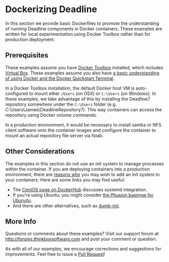 # Dockerizing Deadline #

In this section we provide basic Dockerfiles to promote the understanding of running Deadline components in
Docker containers. These examples are written for local experimentation using Docker Toolbox rather than for
production deployment.

## Prerequisites ###
These examples assume you have [Docker Toolbox](https://www.docker.com/products/docker-toolbox) installed, which 
includes [Virtual Box](https://www.virtualbox.org/).  These examples assume you also have 
[a basic understanding of using Docker and the Docker Quickstart Terminal](https://docs.docker.com/windows/).

In a Docker Toolbox installation, the default Docker host VM is auto-configured to mount ether ```/Users``` (on OSX) or 
```C:\Users``` (on Windows).  In these examples, we take advantage of this by installing the Deadline7 repository 
somewhere under the ```C:\Users``` folder (e.g. C:\Users\James\DeadlineRepository7).  This way containers can access the 
repository using Docker volume commands.

In a production environment, it would be necessary to install samba or NFS client software onto the container images and 
configure the container to mount an actual repository file server via fstab.

## Other Considerations ##

The examples in this section do not use an init system to manage processes within the container.  If you are deploying 
containers into a production environment, there are 
[reasons why](https://blog.phusion.nl/2015/01/20/docker-and-the-pid-1-zombie-reaping-problem/) you may wish to add 
an init system to your containers.  Here are some links you may find useful:

* The [CentOS page on DockerHub](https://hub.docker.com/_/centos/) discusses systemd integration.
* If you're using Ubuntu, you might consider [the Phusion basimge for Ubunutu](http://phusion.github.io/baseimage-docker/).
* And there are other alternatives, such as [dumb-init](https://github.com/Yelp/dumb-init).

## More Info ##

Questions or comments about these examples?  Visit our support forum at http://forums.thinkboxsoftware.com and post your 
comment or question.

As with all of our examples, we encourage corrections and suggestions for improvements. Feel free to issue a 
[Pull Request](https://help.github.com/articles/using-pull-requests/)!

